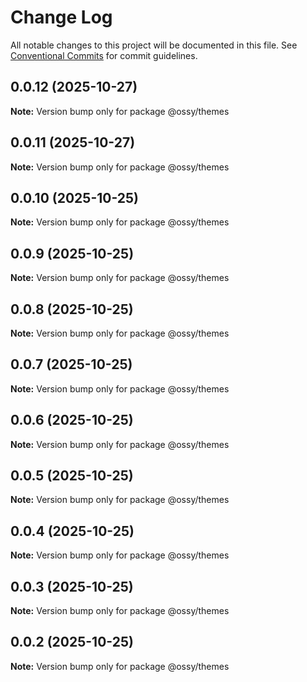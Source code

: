 # Change Log

All notable changes to this project will be documented in this file.
See [Conventional Commits](https://conventionalcommits.org) for commit guidelines.

## 0.0.12 (2025-10-27)

**Note:** Version bump only for package @ossy/themes





## 0.0.11 (2025-10-27)

**Note:** Version bump only for package @ossy/themes





## 0.0.10 (2025-10-25)

**Note:** Version bump only for package @ossy/themes





## 0.0.9 (2025-10-25)

**Note:** Version bump only for package @ossy/themes





## 0.0.8 (2025-10-25)

**Note:** Version bump only for package @ossy/themes





## 0.0.7 (2025-10-25)

**Note:** Version bump only for package @ossy/themes





## 0.0.6 (2025-10-25)

**Note:** Version bump only for package @ossy/themes





## 0.0.5 (2025-10-25)

**Note:** Version bump only for package @ossy/themes





## 0.0.4 (2025-10-25)

**Note:** Version bump only for package @ossy/themes





## 0.0.3 (2025-10-25)

**Note:** Version bump only for package @ossy/themes





## 0.0.2 (2025-10-25)

**Note:** Version bump only for package @ossy/themes
